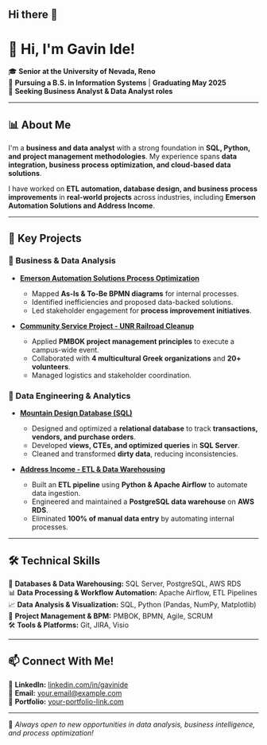 ## Hi there 👋

# 👋 Hi, I'm Gavin Ide!

🎓 **Senior at the University of Nevada, Reno**  
📌 **Pursuing a B.S. in Information Systems** | **Graduating May 2025**  
🔎 **Seeking Business Analyst & Data Analyst roles**  

---

## 📊 About Me
I'm a **business and data analyst** with a strong foundation in **SQL, Python, and project management methodologies**. My experience spans **data integration, business process optimization, and cloud-based data solutions**.  

I have worked on **ETL automation, database design, and business process improvements** in **real-world projects** across industries, including **Emerson Automation Solutions and Address Income**.

---

## 🚀 Key Projects
### **📌 Business & Data Analysis**
- **[Emerson Automation Solutions Process Optimization](#)**
  - Mapped **As-Is & To-Be BPMN diagrams** for internal processes.
  - Identified inefficiencies and proposed data-backed solutions.
  - Led stakeholder engagement for **process improvement initiatives**.

- **[Community Service Project - UNR Railroad Cleanup](#)**
  - Applied **PMBOK project management principles** to execute a campus-wide event.
  - Collaborated with **4 multicultural Greek organizations** and **20+ volunteers**.
  - Managed logistics and stakeholder coordination.

### **💾 Data Engineering & Analytics**
- **[Mountain Design Database (SQL)](#)**
  - Designed and optimized a **relational database** to track **transactions, vendors, and purchase orders**.
  - Developed **views, CTEs, and optimized queries** in **SQL Server**.
  - Cleaned and transformed **dirty data**, reducing inconsistencies.

- **[Address Income - ETL & Data Warehousing](#)**
  - Built an **ETL pipeline** using **Python & Apache Airflow** to automate data ingestion.
  - Engineered and maintained a **PostgreSQL data warehouse** on **AWS RDS**.
  - Eliminated **100% of manual data entry** by automating internal processes.

---

## 🛠️ Technical Skills
💾 **Databases & Data Warehousing:** SQL Server, PostgreSQL, AWS RDS  
📊 **Data Processing & Workflow Automation:** Apache Airflow, ETL Pipelines  
📈 **Data Analysis & Visualization:** SQL, Python (Pandas, NumPy, Matplotlib)  
📌 **Project Management & BPM:** PMBOK, BPMN, Agile, SCRUM  
🛠️ **Tools & Platforms:** Git, JIRA, Visio  

---

## 📫 Connect With Me!
🔗 **LinkedIn:** [linkedin.com/in/gavinide](#)  
📩 **Email:** [your.email@example.com](mailto:your.email@example.com)  
💼 **Portfolio:** [your-portfolio-link.com](#)  

---

🚀 *Always open to new opportunities in data analysis, business intelligence, and process optimization!*  

<!--
**ide-gavin/ide-gavin** is a ✨ _special_ ✨ repository because its `README.md` (this file) appears on your GitHub profile.
-->
